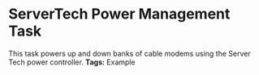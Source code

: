 # ServerTech Power Management Task

This task powers up and down banks of cable modems using the Server Tech power controller.
<b>Tags:</b> Example 

